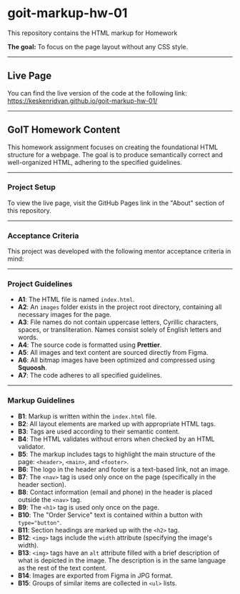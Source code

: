 # goit-markup-hw-01

This repository contains the HTML markup for Homework

**The goal:** To focus on the page layout without any CSS style.

---

## Live Page

You can find the live version of the code at the following link: https://keskenridvan.github.io/goit-markup-hw-01/

---

## GoIT Homework Content

This homework assignment focuses on creating the foundational HTML structure for a webpage. The goal is to produce semantically correct and well-organized HTML, adhering to the specified guidelines.

---

### Project Setup

To view the live page, visit the GitHub Pages link in the "About" section of this repository.

---

### Acceptance Criteria

This project was developed with the following mentor acceptance criteria in mind:

---

### Project Guidelines

- **A1**: The HTML file is named `index.html`.
- **A2**: An `images` folder exists in the project root directory, containing all necessary images for the page.
- **A3**: File names do not contain uppercase letters, Cyrillic characters, spaces, or transliteration. Names consist solely of English letters and words.
- **A4**: The source code is formatted using **Prettier**.
- **A5**: All images and text content are sourced directly from Figma.
- **A6**: All bitmap images have been optimized and compressed using **Squoosh**.
- **A7**: The code adheres to all specified guidelines.

---

### Markup Guidelines

- **B1**: Markup is written within the `index.html` file.
- **B2**: All layout elements are marked up with appropriate HTML tags.
- **B3**: Tags are used according to their semantic content.
- **B4**: The HTML validates without errors when checked by an HTML validator.
- **B5**: The markup includes tags to highlight the main structure of the page: `<header>`, `<main>`, and `<footer>`.
- **B6**: The logo in the header and footer is a text-based link, not an image.
- **B7**: The `<nav>` tag is used only once on the page (specifically in the header section).
- **B8**: Contact information (email and phone) in the header is placed outside the `<nav>` tag.
- **B9**: The `<h1>` tag is used only once on the page.
- **B10**: The "Order Service" text is contained within a button with `type="button"`.
- **B11**: Section headings are marked up with the `<h2>` tag.
- **B12**: `<img>` tags include the `width` attribute (specifying the image's width).
- **B13**: `<img>` tags have an `alt` attribute filled with a brief description of what is depicted in the image. The description is in the same language as the rest of the text content.
- **B14**: Images are exported from Figma in JPG format.
- **B15**: Groups of similar items are collected in `<ul>` lists.
